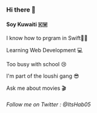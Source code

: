 ### Hi there 👋

#### Soy Kuwaiti 🇰🇼

I know how to prgram in Swift🦅🤓 

Learning Web Development 💻

Too busy with school 😢

I'm part of the loushi gang 😎

Ask me about movies 🎬  

###### Follow me on Twitter : @ItsHab05
